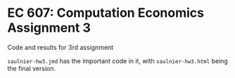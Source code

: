 # EC 607: Computation Economics Assignment 3
Code and results for 3rd assignment

`saulnier-hw3.jmd` has the important code in it, with `saulnier-hw3.html` being the final version.
